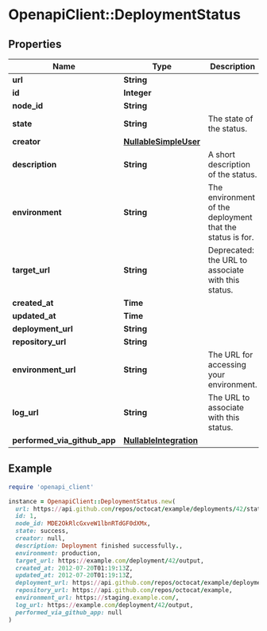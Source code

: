 # OpenapiClient::DeploymentStatus

## Properties

| Name | Type | Description | Notes |
| ---- | ---- | ----------- | ----- |
| **url** | **String** |  |  |
| **id** | **Integer** |  |  |
| **node_id** | **String** |  |  |
| **state** | **String** | The state of the status. |  |
| **creator** | [**NullableSimpleUser**](NullableSimpleUser.md) |  |  |
| **description** | **String** | A short description of the status. | [default to &#39;&#39;] |
| **environment** | **String** | The environment of the deployment that the status is for. | [optional][default to &#39;&#39;] |
| **target_url** | **String** | Deprecated: the URL to associate with this status. | [default to &#39;&#39;] |
| **created_at** | **Time** |  |  |
| **updated_at** | **Time** |  |  |
| **deployment_url** | **String** |  |  |
| **repository_url** | **String** |  |  |
| **environment_url** | **String** | The URL for accessing your environment. | [optional][default to &#39;&#39;] |
| **log_url** | **String** | The URL to associate with this status. | [optional][default to &#39;&#39;] |
| **performed_via_github_app** | [**NullableIntegration**](NullableIntegration.md) |  | [optional] |

## Example

```ruby
require 'openapi_client'

instance = OpenapiClient::DeploymentStatus.new(
  url: https://api.github.com/repos/octocat/example/deployments/42/statuses/1,
  id: 1,
  node_id: MDE2OkRlcGxveW1lbnRTdGF0dXMx,
  state: success,
  creator: null,
  description: Deployment finished successfully.,
  environment: production,
  target_url: https://example.com/deployment/42/output,
  created_at: 2012-07-20T01:19:13Z,
  updated_at: 2012-07-20T01:19:13Z,
  deployment_url: https://api.github.com/repos/octocat/example/deployments/42,
  repository_url: https://api.github.com/repos/octocat/example,
  environment_url: https://staging.example.com/,
  log_url: https://example.com/deployment/42/output,
  performed_via_github_app: null
)
```


